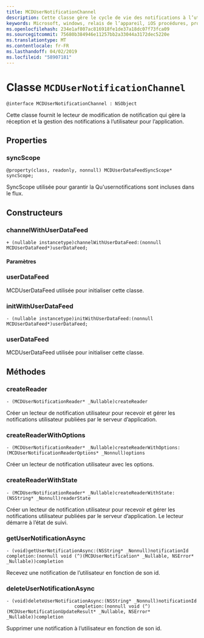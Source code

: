 ```yaml
---
title: MCDUserNotificationChannel
description: Cette classe gère le cycle de vie des notifications à l’utilisateur.
keywords: Microsoft, windows, relais de l’appareil, iOS procédures, procédures iPhone
ms.openlocfilehash: 234e1af807ac816918fe1de37a18dc07f73fca09
ms.sourcegitcommit: 75680b384946e11257bb2a33044a3172dec5220e
ms.translationtype: MT
ms.contentlocale: fr-FR
ms.lasthandoff: 04/02/2019
ms.locfileid: "58907181"
---
```

# <a name="class-mcdusernotificationchannel"></a>Classe `MCDUserNotificationChannel`

```
@interface MCDUserNotificationChannel : NSObject
```

Cette classe fournit le lecteur de modification de notification qui gère la réception et la gestion des notifications à l’utilisateur pour l’application. 

## <a name="properties"></a>Properties

### <a name="syncscope"></a>syncScope
`@property(class, readonly, nonnull) MCDUserDataFeedSyncScope* syncScope;`

SyncScope utilisée pour garantir la Qu'usernotifications sont incluses dans le flux.

## <a name="constructors"></a>Constructeurs

### <a name="channelwithuserdatafeed"></a>channelWithUserDataFeed
`+ (nullable instancetype)channelWithUserDataFeed:(nonnull MCDUserDataFeed*)userDataFeed;`

#### <a name="parameters"></a>Paramètres

### <a name="userdatafeed"></a>userDataFeed
MCDUserDataFeed utilisée pour initialiser cette classe.

### <a name="initwithuserdatafeed"></a>initWithUserDataFeed
`- (nullable instancetype)initWithUserDataFeed:(nonnull MCDUserDataFeed*)userDataFeed;`

### <a name="userdatafeed"></a>userDataFeed
MCDUserDataFeed utilisée pour initialiser cette classe.

## <a name="methods"></a>Méthodes

### <a name="createreader"></a>createReader
`- (MCDUserNotificationReader* _Nullable)createReader`

Créer un lecteur de notification utilisateur pour recevoir et gérer les notifications utilisateur publiées par le serveur d’application.

### <a name="createreaderwithoptions"></a>createReaderWithOptions
`- (MCDUserNotificationReader* _Nullable)createReaderWithOptions:(MCDUserNotificationReaderOptions* _Nonnull)options`

Créer un lecteur de notification utilisateur avec les options.

### <a name="createreaderwithstate"></a>createReaderWithState
`- (MCDUserNotificationReader* _Nullable)createReaderWithState:(NSString* _Nonnull)readerState`

Créer un lecteur de notification utilisateur pour recevoir et gérer les notifications utilisateur publiées par le serveur d’application. Le lecteur démarre à l’état de suivi.  

### <a name="getusernotificationasync"></a>getUserNotificationAsync
`- (void)getUserNotificationAsync:(NSString* _Nonnull)notificationId
                      completion:(nonnull void (^)(MCDUserNotification* _Nullable, NSError* _Nullable))completion`

Recevez une notification de l’utilisateur en fonction de son id.

### <a name="deleteusernotificationasync"></a>deleteUserNotificationAsync
```
- (void)deleteUserNotificationAsync:(NSString* _Nonnull)notificationId
                         completion:(nonnull void (^)(MCDUserNotificationUpdateResult* _Nullable, NSError* _Nullable))completion
```

Supprimer une notification à l’utilisateur en fonction de son id. 